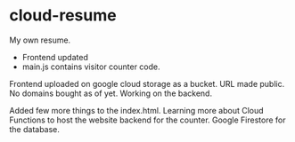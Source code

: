 # cloud-resume
My own resume.

- Frontend updated
- main.js contains visitor counter code. 

Frontend uploaded on google cloud storage as a bucket. URL made public. No domains bought as of yet. Working on the backend. 

Added few more things to the index.html. Learning more about Cloud Functions to host the website backend for the counter. Google Firestore for the database.
